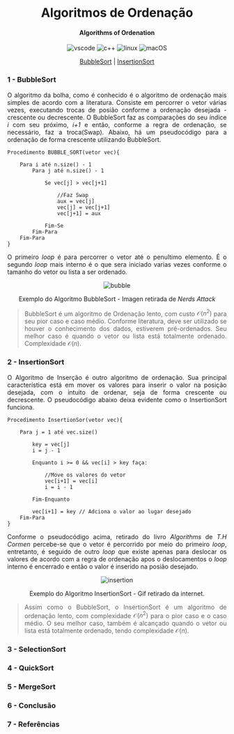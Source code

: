 <div align="justify">

<div align="center">

# Algoritmos de Ordenação
#### Algorithms of Ordenation
![vscode](https://img.shields.io/badge/VSCode-0078D4?style=for-the-badge&logo=visual%20studio%20code&logoColor=white) ![c++](https://img.shields.io/badge/C%2B%2B-00599C?style=for-the-badge&logo=c%2B%2B&logoColor=white) ![linux](https://img.shields.io/badge/Linux-FCC624?style=for-the-badge&logo=linux&logoColor=black) ![macOS](https://img.shields.io/badge/mac%20os-000000?style=for-the-badge&logo=apple&logoColor=white)

[BubbleSort](#1---bubblesort) | [InsertionSort](#2---insertionsort) 

</div>

### 1 - BubbleSort


O algoritmo da bolha, como é conhecido é o algoritmo de ordenação mais simples de acordo com a literatura. Consiste em percorrer o vetor várias vezes, executando trocas de posião conforme a ordenação desejada - crescente ou decrescente. O BubbleSort faz as comparações do seu índice *i* com seu próximo, *i+1* e então, conforme a regra de ordenação, se necessário, faz a troca(Swap). Abaixo, há um pseudocódigo para a ordenação de forma crescente utilizando BubbleSort.

```
Procedimento BUBBLE_SORT(vetor vec){

    Para i até n.size() - 1
        Para j até n.size() - 1 

            Se vec[j] > vec[j+1]
                
                //Faz Swap
                aux = vec[j]
                vec[j] = vec[j+1]
                vec[j+1] = aux

            Fim-Se
        Fim-Para
    Fim-Para
}
```
O primeiro *loop* é para percorrer o vetor até o penultimo elemento. É o segundo *loop* mais interno é o que sera iniciado varias vezes conforme o tamanho do vetor ou lista a ser ordenado.

<div align="center">

![bubble](https://3.bp.blogspot.com/-pXF1nujk0Tg/UHHRCLUA7WI/AAAAAAAAAXA/l6DiIebY1Rg/s1600/bubblesort.png)

Exemplo do Algoritmo BubbleSort - Imagen retirada de *Nerds Attack*
</div>

> BubbleSort é um algoritmo de Ordenação lento, com custo $\mathcal{O}(n^2)$ para seu pior caso e caso médio. Conforme literatura, deve ser utilizado se houver o conhecimento dos dados, estiverem pré-ordenados.
> Seu melhor caso é quando o vetor ou lista está totalmente ordenado. Complexidade $\mathcal{O}(n).$

### 2 - InsertionSort

O Algoritmo de Inserção é outro algoritmo de ordenação. Sua principal característica está em mover os valores para inserir o valor na posição desejada, com o intuito de ordenar, seja de forma crescente ou decrescente. O pseudocódigo abaixo deixa evidente como o InsertionSort funciona.

````
Procedimento InsertionSor(vetor vec){

    Para j = 1 até vec.size()

        key = vec[j]
        i = j - 1

        Enquanto i >= 0 && vec[i] > key faça:
            
            //Move os valores do vetor
            vec[i+1] = vec[i]
            i = i - 1 

        Fim-Enquanto
    
        vec[i+1] = key // Adciona o valor ao lugar desejado
    Fim-Para    
}
````
Conforme o pseudocódigo acima, retirado do livro *Algorithms* de *T.H Cormen* percebe-se que o vetor é percorrido por meio do primeiro *loop*, entretanto, é seguido de outro *loop* que existe apenas para deslocar os valores de acordo com a regra de ordenação apos o deslocamentos o *loop* interno é encerrado e então o valor é inserido na posião desejado.

<div align="center">

![insertion](https://upload.wikimedia.org/wikipedia/commons/thumb/0/0f/Insertion-sort-example-300px.gif/220px-Insertion-sort-example-300px.gif)

Exemplo do Algoritmo InsertionSort - Gif retirado da internet.
</div>

> Assim como o BubbleSort, o InsertionSort é um algoritmo de ordenação lento, com complexidade $\mathcal{O}(n^2)$ para o pior caso e o caso médio.
> O seu melhor caso, também é alcançado quando o vetor ou lista está totalmente ordenado, tendo complexidade $\mathcal{O}(n)$. 

### 3 - SelectionSort

### 4 - QuickSort

### 5 - MergeSort

### 6 - Conclusão

### 7 - Referências



</div>



